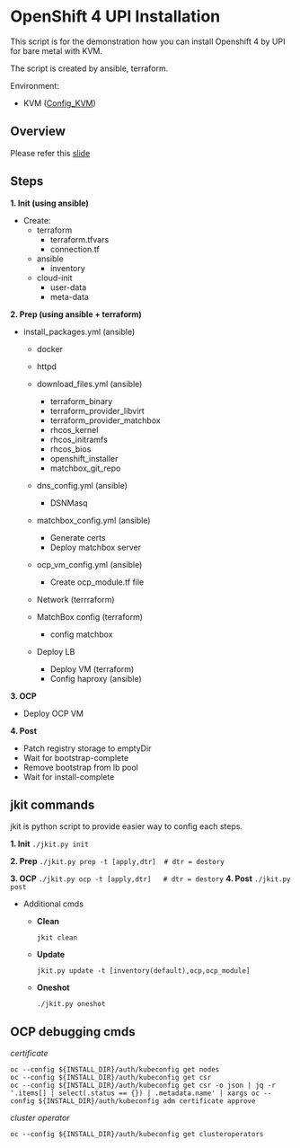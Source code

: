 # OpenShift 4 UPI Installation 

This script is for the demonstration how you can install Openshift 4 by UPI for bare metal with KVM. 

The script is created by ansible, terraform.

Environment:
- KVM ([Config_KVM](../Config_KVM/README.md))

## Overview

Please refer this [slide]()


## Steps
**1. Init  (using ansible)**
   - Create:
     -  terraform
        - terraform.tfvars 
        - connection.tf
     - ansible
        - inventory
     - cloud-init
        - user-data
        - meta-data

**2. Prep (using ansible + terraform)**
- install_packages.yml (ansible)
    - docker
    - httpd
    - download_files.yml (ansible)
      - terraform_binary 
      - terraform_provider_libvirt
      - terraform_provider_matchbox
      - rhcos_kernel
      - rhcos_initramfs
      - rhcos_bios
      - openshift_installer
      - matchbox_git_repo
 
    - dns_config.yml (ansible)
      - DSNMasq

    - matchbox_config.yml (ansible)
      - Generate certs
      - Deploy matchbox server
  
    - ocp_vm_config.yml (ansible)
      - Create ocp_module.tf file

    - Network (terrraform)
  
    - MatchBox config (terraform)
        - config matchbox
  
    - Deploy LB 
      - Deploy VM (terraform)
      - Config haproxy (ansible)  

**3. OCP**
- Deploy OCP VM

**4. Post**
- Patch registry storage to emptyDir
- Wait for bootstrap-complete
- Remove bootstrap from lb pool
- Wait for install-complete
  


## jkit commands

jkit is python script to provide easier way to config each steps.

**1. Init**
    ```
    ./jkit.py init
    ```

**2. Prep**
    ```
   ./jkit.py prep -t [apply,dtr]  # dtr = destory
    ```

**3. OCP**
    ```
    ./jkit.py ocp -t [apply,dtr]   # dtr = destory
    ```
**4. Post**
    ```
    ./jkit.py post
    ```

- Additional cmds
    - **Clean**
        ```
        jkit clean
        ```

    - **Update**
        ```
        jkit.py update -t [inventory(default),ocp,ocp_module]
        ```
  
    - **Oneshot**
        ```
        ./jkit.py oneshot
        ```
     

## OCP debugging cmds

*certificate* 
```
oc --config ${INSTALL_DIR}/auth/kubeconfig get nodes
oc --config ${INSTALL_DIR}/auth/kubeconfig get csr
oc --config ${INSTALL_DIR}/auth/kubeconfig get csr -o json | jq -r '.items[] | select(.status == {}) | .metadata.name' | xargs oc --config ${INSTALL_DIR}/auth/kubeconfig adm certificate approve
```

*cluster operator*
```
oc --config ${INSTALL_DIR}/auth/kubeconfig get clusteroperators
```